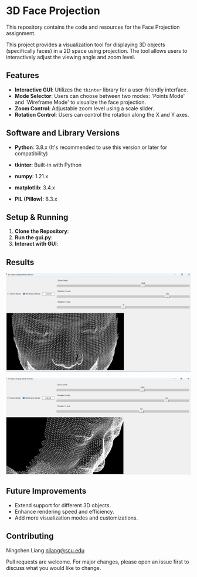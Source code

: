 # 3D Face Projection
This repository contains the code and resources for the Face Projection assignment.

This project provides a visualization tool for displaying 3D objects (specifically faces) in a 2D space using projection. The tool allows users to interactively adjust the viewing angle and zoom level.
## Features

- **Interactive GUI**: Utilizes the `tkinter` library for a user-friendly interface.
- **Mode Selector**: Users can choose between two modes: 'Points Mode' and 'Wireframe Mode' to visualize the face projection.
- **Zoom Control**: Adjustable zoom level using a scale slider.
- **Rotation Control**: Users can control the rotation along the X and Y axes.
  
## Software and Library Versions

- **Python**: 3.8.x (It's recommended to use this version or later for compatibility)
  
- **tkinter**: Built-in with Python
  
- **numpy**: 1.21.x

- **matplotlib**: 3.4.x

- **PIL (Pillow)**: 8.3.x


## Setup & Running

1. **Clone the Repository**:
2. **Run the gui.py**:
3. **Interact with GUI**:

## Results

![First Result](res/first_res.png)

![Second Result](res/second_res.png)


## Future Improvements

- Extend support for different 3D objects.
- Enhance rendering speed and efficiency.
- Add more visualization modes and customizations.

## Contributing

Ningchen Liang nliang@scu.edu

Pull requests are welcome. For major changes, please open an issue first to discuss what you would like to change.
